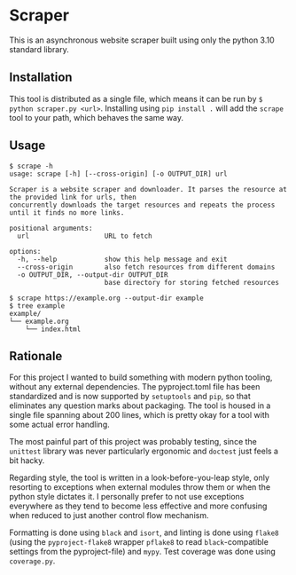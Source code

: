 # Scraper

This is an asynchronous website scraper built using only the python 3.10
standard library.

## Installation

This tool is distributed as a single file, which means it can be run by
`$ python scraper.py <url>`. Installing using `pip install .` will add the
`scrape` tool to your path, which behaves the same way.

## Usage

```shell
$ scrape -h
usage: scrape [-h] [--cross-origin] [-o OUTPUT_DIR] url

Scraper is a website scraper and downloader. It parses the resource at the provided link for urls, then
concurrently downloads the target resources and repeats the process until it finds no more links.

positional arguments:
  url                   URL to fetch

options:
  -h, --help            show this help message and exit
  --cross-origin        also fetch resources from different domains
  -o OUTPUT_DIR, --output-dir OUTPUT_DIR
                        base directory for storing fetched resources

$ scrape https://example.org --output-dir example
$ tree example
example/
└── example.org
    └── index.html
```

## Rationale

For this project I wanted to build something with modern python tooling, 
without any external dependencies. The pyproject.toml file has been 
standardized and is now supported by `setuptools` and `pip`, so that 
eliminates any question marks about packaging. The tool is housed in a single
file spanning about 200 lines, which is pretty okay for a tool with some 
actual error handling.

The most painful part of this project was probably testing, since the
`unittest` library was never particularly ergonomic and `doctest` just feels
a bit hacky.

Regarding style, the tool is written in a look-before-you-leap style, only
resorting to exceptions when external modules throw them or when the python
style dictates it. I personally prefer to not use exceptions everywhere
as they tend to become less effective and more confusing when reduced to just
another control flow mechanism.

Formatting is done using `black` and `isort`, and linting is done using `flake8`
(using the `pyproject-flake8` wrapper `pflake8` to read `black`-compatible
settings from the pyproject-file) and `mypy`. 
Test coverage was done using `coverage.py`.
